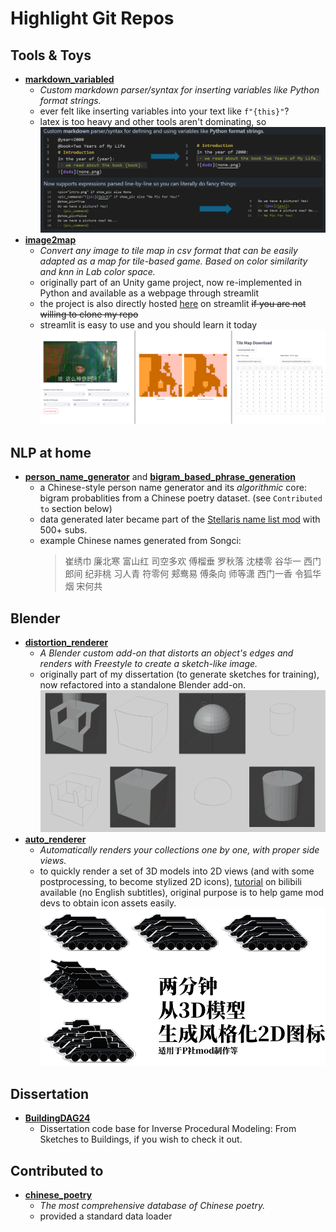 # Highlight Git Repos

## Tools & Toys
- [**markdown_variabled**](https://github.com/SanBingYouYong/markdown_variabled)
    - *Custom markdown parser/syntax for inserting variables like Python format strings.*
    - ever felt like inserting variables into your text like `f"{this}"`? 
    - latex is too heavy and other tools aren't dominating, so
    ![mv](./assets/img/mv.png)
- [**image2map**](https://github.com/SanBingYouYong/Image2Map)
    - *Convert any image to tile map in csv format that can be easily adapted as a map for tile-based game. Based on color similarity and knn in Lab color space.*
    - originally part of an Unity game project, now re-implemented in Python and available as a webpage through streamlit
    - the project is also directly hosted [here](https://image2map.streamlit.app/) on streamlit ~~if you are not willing to clone my repo~~
    - streamlit is easy to use and you should learn it today
    ![im](./assets/img/im.png)

## NLP at home
- [**person_name_generator**](https://github.com/SanBingYouYong/Person-Name-Generator) and [**bigram_based_phrase_generation**](https://github.com/SanBingYouYong/BigramBased-PhraseGeneration)
    - a Chinese-style person name generator and its *algorithmic* core: bigram probablities from a Chinese poetry dataset. (see `Contributed to` section below)
    - data generated later became part of the [Stellaris name list mod](https://steamcommunity.com/sharedfiles/filedetails/?id=2936448779) with 500+ subs.
    - example Chinese names generated from Songci: 
        > 崔绣巾 廉北寒 富山红 司空多欢 傅榴垂 罗秋落 沈楼零 谷华一 西门郎间 纪非桃 习人青 符零何 郏鸯易 傅条向 师等潇 西门一香 令狐华烟 宋何共

## Blender
- [**distortion_renderer**](https://github.com/SanBingYouYong/distortion-renderer)
    - *A Blender custom add-on that distorts an object's edges and renders with Freestyle to create a sketch-like image.*
    - originally part of my dissertation (to generate sketches for training), now refactored into a standalone Blender add-on.
    ![dr](./assets/img/dr.png)
- [**auto_renderer**](https://github.com/SanBingYouYong/Blender-Auto-Renderer)
    - *Automatically renders your collections one by one, with proper side views.*
    - to quickly render a set of 3D models into 2D views (and with some postprocessing, to become stylized 2D icons), [tutorial](https://www.bilibili.com/video/BV1dV4y1679x) on bilibili available (no English subtitles), original purpose is to help game mod devs to obtain icon assets easily. 
    ![ar](./assets/img/ar.png)

## Dissertation
- [**BuildingDAG24**](https://github.com/SanBingYouYong/BuildingDAG24)
    - Dissertation code base for Inverse Procedural Modeling: From Sketches to Buildings, if you wish to check it out.

## Contributed to
- [**chinese_poetry**](https://github.com/chinese-poetry/chinese-poetry)
    - *The most comprehensive database of Chinese poetry.*
    - provided a standard data loader
